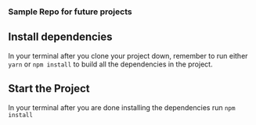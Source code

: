### Sample Repo for future projects

## Install dependencies

In your terminal after you clone your project down, remember to run either `yarn` or `npm install` to build all the dependencies in the project.

## Start the Project

In your terminal after you are done installing the dependencies run `npm install`

<!-- ## Project Hosted In the following Link

[Random Number generator](https://AlexandreFPGoncalves.github.io/Random-Number-Generator) -->
